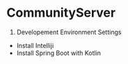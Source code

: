 # CommunityServer
1. Developement Environment Settings
- Install Intelliji
- Install Spring Boot with Kotlin

